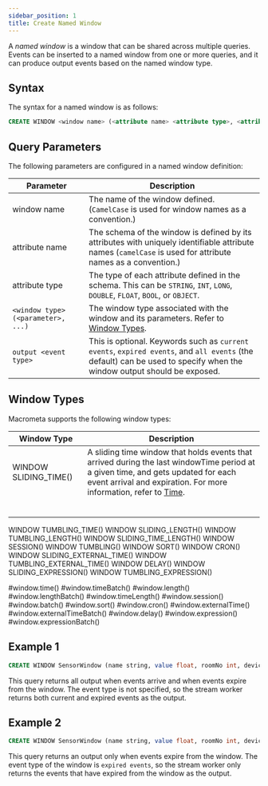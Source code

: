 ```yaml
---
sidebar_position: 1
title: Create Named Window
---
```


A _named window_ is a window that can be shared across multiple queries. Events can be inserted to a named window from one or more queries, and it can produce output events based on the named window type.

## Syntax

The syntax for a named window is as follows:

```sql
CREATE WINDOW <window name> (<attribute name> <attribute type>, <attribute name> <attribute type>, ... ) <window type>(<parameter>, <parameter>, …) <event type>;
```

## Query Parameters

The following parameters are configured in a named window definition:

| Parameter     | Description |
| ------------- |-------------|
| window name      | The name of the window defined. (`CamelCase` is used for window names as a convention.) |
| attribute name   | The schema of the window is defined by its attributes with uniquely identifiable attribute names (`camelCase` is used for attribute names as a convention.)|    |
| attribute type   | The type of each attribute defined in the schema. This can be `STRING`, `INT`, `LONG`, `DOUBLE`, `FLOAT`, `BOOL`, or `OBJECT`.     |
| `<window type>(<parameter>, ...)`   | The window type associated with the window and its parameters. Refer to [Window Types](#window-types).     |
| `output <event type>` | This is optional. Keywords such as `current events`, `expired events`, and `all events` (the default) can be used to specify when the window output should be exposed. |

## Window Types

Macrometa supports the following window types:

| Window Type     | Description |
| ------------- |-------------|
| WINDOW SLIDING_TIME()     | A sliding time window that holds events that arrived during the last windowTime period at a given time, and gets updated for each event arrival and expiration. For more information, refer to [Time](../query-guide/functions/core/time.md).   |
|      |    |
|      |    |
|      |    |
|      |    |
|      |    |
|      |    |





WINDOW TUMBLING_TIME()
WINDOW SLIDING_LENGTH()
WINDOW TUMBLING_LENGTH()
WINDOW SLIDING_TIME_LENGTH()
WINDOW SESSION()
WINDOW TUMBLING()
WINDOW SORT()
WINDOW CRON()
WINDOW SLIDING_EXTERNAL_TIME()
WINDOW TUMBLING_EXTERNAL_TIME()
WINDOW DELAY()
WINDOW SLIDING_EXPRESSION()
WINDOW TUMBLING_EXPRESSION()

#window.time()
#window.timeBatch()
#window.length()
#window.lengthBatch()
#window.timeLength()
#window.session()
#window.batch()
#window.sort()
#window.cron()
#window.externalTime()
#window.externalTimeBatch()
#window.delay()
#window.expression()
#window.expressionBatch()



## Example 1

```sql
CREATE WINDOW SensorWindow (name string, value float, roomNo int, deviceID string) timeBatch(1 second);
```

This query returns all output when events arrive and when events expire from the window. The event type is not specified, so the stream worker returns both current and expired events as the output.

## Example 2

```sql
CREATE WINDOW SensorWindow (name string, value float, roomNo int, deviceID string) timeBatch(1 second) output expired events;
```

This query returns an output only when events expire from the window. The event type of the window is `expired events`, so the stream worker only returns the events that have expired from the window as the output.
